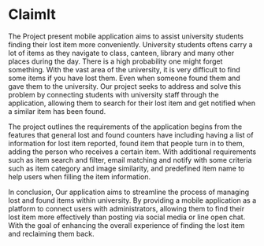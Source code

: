 # ClaimIt
The Project present mobile application aims to assist university students finding their lost item more conveniently. University students oftens carry a lot of items as they navigate to class, canteen, library and many other places during the day. There is a high probability one might forget something. With the vast area of the university, it is very difficult to find some items if you have lost them. Even when someone found them and gave them to the university. Our project seeks to address and solve this problem by connecting students with university staff through the application, allowing them to search for their lost item and get notified when a similar item has been found.

The project outlines the requirements of the application begins from the features that general lost and found counters have including having a list of information for lost item reported, found item that people turn in to them, adding the person who receives a certain item. With additional requirements such as item search and filter, email matching and notify with some criteria such as item category and image similarity, and predefined item name to help users when filling the item information.

In conclusion, Our application aims to streamline the process of managing lost and found items within university. By providing a mobile application as a platform to connect users with administrators, allowing them to find their lost item more effectively than posting via social media or line open chat. With the goal of enhancing the overall experience of finding the lost item and reclaiming them back.
